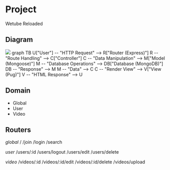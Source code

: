 # Project

Wetube Reloaded

## Diagram

[![](https://mermaid.ink/img/pako:eNqVk0tvwjAMgP9KlF2YBNJgL6mTdihF4rBqqDwOoztkxJSIkmRJKkCI_z73EY1xWm91_H2149YnulIcaEAzw_SGzMJUEjJfpnRuwaT0k_R6JKXj2WxCEvguwLqU4tkrSZBJVOHAkM7ooA1Ye4t8qSe1VGXJmEmeC5k12hC1oZLOqDyvCpTCsBYi5hiJmRS6yJkTSjZOjE6MXeakEyuZKWXBl4p_zS9mgbxrMJVqGzcKlxfp2o9Cr0dh0ypYjQ74glev9r1f9JqA5Hj1hYB9k11goTIknUmR-QILP7_4jVwVmZd5nMx26o45kDticShbCG4GsOLP_W4d9vaCu00w0IeXv3y_JT9oyd-35B9a8o8t-aeW_PM_eNqlOzA7JjguwKn0U-o2sMNPFOAjhzUrcvzhU3lGlBVOTY9yRQNnCujSQnPmIBIMV2fnDzWTH0phuGa5xRi4cMrE9Y5Vq-bFUZVpwPMPwk0lmA?type=png)](https://mermaid.live/edit#pako:eNqVk0tvwjAMgP9KlF2YBNJgL6mTdihF4rBqqDwOoztkxJSIkmRJKkCI_z73EY1xWm91_H2149YnulIcaEAzw_SGzMJUEjJfpnRuwaT0k_R6JKXj2WxCEvguwLqU4tkrSZBJVOHAkM7ooA1Ye4t8qSe1VGXJmEmeC5k12hC1oZLOqDyvCpTCsBYi5hiJmRS6yJkTSjZOjE6MXeakEyuZKWXBl4p_zS9mgbxrMJVqGzcKlxfp2o9Cr0dh0ypYjQ74glev9r1f9JqA5Hj1hYB9k11goTIknUmR-QILP7_4jVwVmZd5nMx26o45kDticShbCG4GsOLP_W4d9vaCu00w0IeXv3y_JT9oyd-35B9a8o8t-aeW_PM_eNqlOzA7JjguwKn0U-o2sMNPFOAjhzUrcvzhU3lGlBVOTY9yRQNnCujSQnPmIBIMV2fnDzWTH0phuGa5xRi4cMrE9Y5Vq-bFUZVpwPMPwk0lmA)
graph TB
  U["User"] -- "HTTP Request" --> R["Router (Express)"]
  R -- "Route Handling" --> C["Controller"]
  C -- "Data Manipulation" --> M["Model (Mongoose)"]
  M -- "Database Operations" --> DB["Database (MongoDB)"]
  DB -- "Response" --> M
  M -- "Data" --> C
  C -- "Render View" --> V["View (Pug)"]
  V -- "HTML Response" --> U


## Domain

- Global
- User
- Video

## Routers

_global_
/
/join
/login
/search

_user_
/users/:id
/users/logout
/users/edit
/users/delete

_video_
/videos/:id
/videos/:id/edit
/videos/:id/delete
/videos/upload
